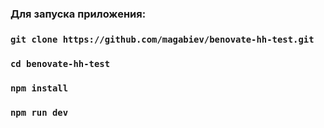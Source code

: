 ### Для запуска приложения:
### `git clone https://github.com/magabiev/benovate-hh-test.git`
### `cd benovate-hh-test`
### `npm install`
### `npm run dev`
